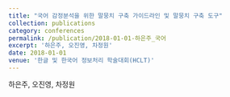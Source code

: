 ```yaml
---
title: "국어 감정분석을 위한 말뭉치 구축 가이드라인 및 말뭉치 구축 도구"
collection: publications
category: conferences
permalink: /publication/2018-01-01-하은주_국어
excerpt: '하은주, 오진영, 차정원'
date: 2018-01-01
venue: '한글 및 한국어 정보처리 학술대회(HCLT)'
---
```

하은주, 오진영, 차정원

